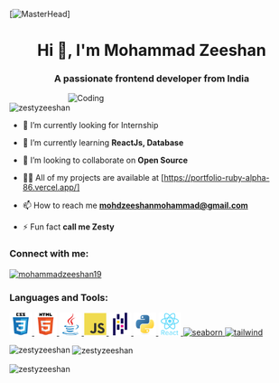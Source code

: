 [![MasterHead](https://t3.ftcdn.net/jpg/03/32/21/56/240_F_332215667_FRtsNh6JCtsstNqBlLmiP5dixFFWNJfS.jpg)]
<h1 align="center">Hi 👋, I'm Mohammad Zeeshan</h1>
<h3 align="center">A passionate frontend developer from India</h3>
 <img align="right" alt ="Coding" width="400" src="https://t4.ftcdn.net/jpg/01/88/91/05/240_F_188910510_XXQP2vgWROEZo0Y87moPU3C7Bf1XwRRK.jpg">

<p align="left"> <img src="https://komarev.com/ghpvc/?username=zestyzeeshan&label=Profile%20views&color=0e75b6&style=flat" alt="zestyzeeshan" /> </p>

- 🔭 I’m currently looking for Internship 

- 🌱 I’m currently learning **ReactJs, Database**

- 👯 I’m looking to collaborate on **Open Source**

- 👨‍💻 All of my projects are available at [https://portfolio-ruby-alpha-86.vercel.app/]

- 📫 How to reach me **mohdzeeshanmohammad@gmail.com**

- ⚡ Fun fact **call me Zesty**

<h3 align="left">Connect with me:</h3>
<p align="left">
<a href="https://linkedin.com/in/mohammadzeeshan19" target="blank"><img align="center" src="https://raw.githubusercontent.com/rahuldkjain/github-profile-readme-generator/master/src/images/icons/Social/linked-in-alt.svg" alt="mohammadzeeshan19" height="30" width="40" /></a>
</p>

<h3 align="left">Languages and Tools:</h3>
<p align="left"> <a href="https://www.w3schools.com/css/" target="_blank" rel="noreferrer"> <img src="https://raw.githubusercontent.com/devicons/devicon/master/icons/css3/css3-original-wordmark.svg" alt="css3" width="40" height="40"/> </a> <a href="https://www.w3.org/html/" target="_blank" rel="noreferrer"> <img src="https://raw.githubusercontent.com/devicons/devicon/master/icons/html5/html5-original-wordmark.svg" alt="html5" width="40" height="40"/> </a> <a href="https://www.java.com" target="_blank" rel="noreferrer"> <img src="https://raw.githubusercontent.com/devicons/devicon/master/icons/java/java-original.svg" alt="java" width="40" height="40"/> </a> <a href="https://developer.mozilla.org/en-US/docs/Web/JavaScript" target="_blank" rel="noreferrer"> <img src="https://raw.githubusercontent.com/devicons/devicon/master/icons/javascript/javascript-original.svg" alt="javascript" width="40" height="40"/> </a> <a href="https://pandas.pydata.org/" target="_blank" rel="noreferrer"> <img src="https://raw.githubusercontent.com/devicons/devicon/2ae2a900d2f041da66e950e4d48052658d850630/icons/pandas/pandas-original.svg" alt="pandas" width="40" height="40"/> </a> <a href="https://www.python.org" target="_blank" rel="noreferrer"> <img src="https://raw.githubusercontent.com/devicons/devicon/master/icons/python/python-original.svg" alt="python" width="40" height="40"/> </a> <a href="https://reactjs.org/" target="_blank" rel="noreferrer"> <img src="https://raw.githubusercontent.com/devicons/devicon/master/icons/react/react-original-wordmark.svg" alt="react" width="40" height="40"/> </a> <a href="https://seaborn.pydata.org/" target="_blank" rel="noreferrer"> <img src="https://seaborn.pydata.org/_images/logo-mark-lightbg.svg" alt="seaborn" width="40" height="40"/> </a> <a href="https://tailwindcss.com/" target="_blank" rel="noreferrer"> <img src="https://www.vectorlogo.zone/logos/tailwindcss/tailwindcss-icon.svg" alt="tailwind" width="40" height="40"/> </a> </p>

<p><img align="left" src="https://github-readme-stats.vercel.app/api/top-langs?username=zestyzeeshan&show_icons=true&locale=en&layout=compact" alt="zestyzeeshan" /></p>

<p>&nbsp;<img align="center" src="https://github-readme-stats.vercel.app/api?username=zestyzeeshan&show_icons=true&locale=en" alt="zestyzeeshan" /></p>

<p><img align="center" src="https://github-readme-streak-stats.herokuapp.com/?user=zestyzeeshan&" alt="zestyzeeshan" /></p>
